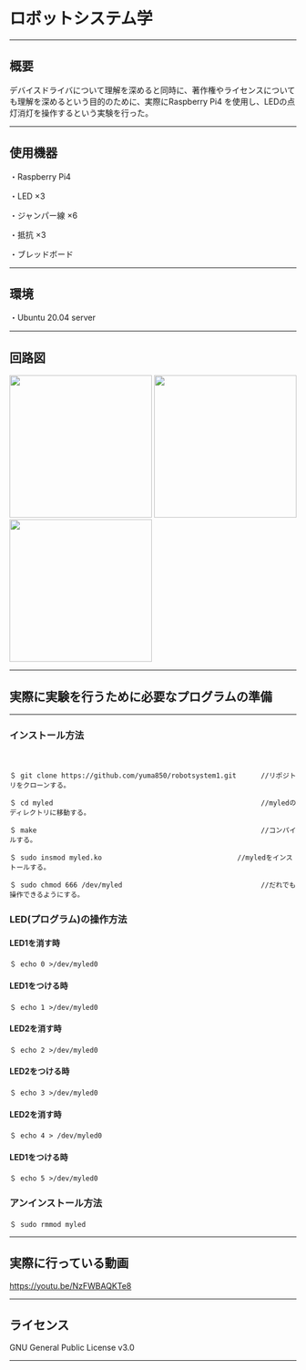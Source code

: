 # ロボットシステム学
--------

## 概要
デバイスドライバについて理解を深めると同時に、著作権やライセンスについても理解を深めるという目的のために、実際にRaspberry Pi4 を使用し、LEDの点灯消灯を操作するという実験を行った。

-------

## 使用機器
・Raspberry Pi4

・LED ×3

・ジャンパー線 ×6

・抵抗 ×3

・ブレッドボード

------

## 環境
・Ubuntu 20.04 server

-------

## 回路図
<img src=
"https://user-images.githubusercontent.com/94208243/147673428-3bb0f4bd-a7d6-48ed-a5f4-8c42696e9faf.jpeg"
width="250px">
<img src=
"https://user-images.githubusercontent.com/94208243/147673904-b392d789-b18b-4995-aa92-2f6da742a046.jpeg"
width="250px">
<img src=
"https://user-images.githubusercontent.com/94208243/147674121-8d32df29-e67e-4c49-94aa-c1182da05159.jpeg"
width="250px">

-------

## 実際に実験を行うために必要なプログラムの準備
-------
### インストール方法
　　
    
    ＄ git clone https://github.com/yuma850/robotsystem1.git      //リポジトリをクローンする。
          
    ＄ cd myled                                                   //myledのディレクトリに移動する。
          
    ＄ make                                                       //コンパイルする。
          
    ＄ sudo insmod myled.ko　　　　　　　　　　　　　　　　　　　　//myledをインストールする。
          
    ＄ sudo chmod 666 /dev/myled                                  //だれでも操作できるようにする。
          
 ### LED(プログラム)の操作方法
 
 #### LED1を消す時
    ＄ echo 0 >/dev/myled0
    
 #### LED1をつける時
    ＄ echo 1 >/dev/myled0
    
 #### LED2を消す時
    ＄ echo 2 >/dev/myled0
    
 #### LED2をつける時
    ＄ echo 3 >/dev/myled0
    
  #### LED2を消す時
    ＄ echo 4 > /dev/myled0
    
  #### LED1をつける時
    ＄ echo 5 >/dev/myled0

### アンインストール方法

    ＄ sudo rmmod myled
-----

## 実際に行っている動画
https://youtu.be/NzFWBAQKTe8

-----

## ライセンス
GNU General Public License v3.0

-----
 
